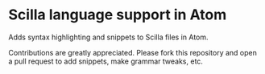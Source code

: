 # Scilla language support in Atom

Adds syntax highlighting and snippets to Scilla files in Atom.

Contributions are greatly appreciated. Please fork this repository and open a pull request to add snippets, make grammar tweaks, etc.
